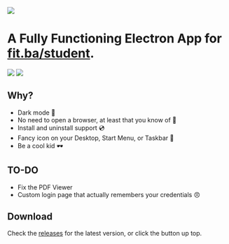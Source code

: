 <img src="https://i.imgur.com/iz2xow6.png" style="display: flex; justify-content: center; align-items: center;"></img>

# A Fully Functioning Electron App for [fit.ba/student](https://fit.ba/student).

<a href="https://discord.gg/vZRrpBXFNT"><img src="https://img.shields.io/discord/787773373748740128?label=Discord%20Server&style=for-the-badge"></img></a>
<a href="https://github.com/omznc/FIT-Desktop/releases/latest"><img src="https://img.shields.io/github/v/release/omznc/FIT-Desktop?style=for-the-badge"></img></a><br>


## Why?

 * Dark mode 🌙 
 * No need to open a browser, at least that you know of 🤫 
 * Install and uninstall support 💿 
 * Fancy icon on your Desktop, Start Menu, or Taskbar 🌟 
 * Be a cool kid 🕶 
 
## TO-DO
 * Fix the PDF Viewer
 * Custom login page that actually remembers your credentials 😠 


## Download

Check the [releases](https://github.com/omznc/FIT-Desktop/releases) for the latest version, or click the button up top.
